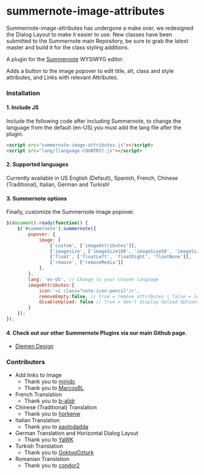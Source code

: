 # summernote-image-attributes

Summernote-image-attributes has undergone a make over, we redesigned the Dialog Layout to make it easier to use. New classes have been submitted to the Summernote main Repository, be sure to grab the latest master and build it for the class styling additions.

A plugin for the [Summernote](https://github.com/summernote/summernote/) WYSIWYG editor.

Adds a button to the image popover to edit title, alt, class and style attributes, and Links with relevant Attributes.

### Installation

#### 1. Include JS

Include the following code after including Summernote, to change the language from the default (en-US) you must add the lang file after the plugin.

````html
<script src="summernote-image-attributes.js"></script>
<script src="lang/[language-COUNTRY].js"></script>
````

#### 2. Supported languages
Currently available in US English (Default), Spanish, French, Chinese (Traditional), Italian, German and Turkish!

#### 3. Summernote options
Finally, customize the Summernote image popover.

````javascript
$(document).ready(function() {
    $('#summernote').summernote({
        popover: {
            image: [
                ['custom', ['imageAttributes']],
                ['imagesize', ['imageSize100', 'imageSize50', 'imageSize25']],
                ['float', ['floatLeft', 'floatRight', 'floatNone']],
                ['remove', ['removeMedia']]
            ],
        },
        lang: 'en-US', // Change to your chosen language
        imageAttributes:{
            icon:'<i class="note-icon-pencil"/>',
            removeEmpty:false, // true = remove attributes | false = leave empty if present
            disableUpload: false // true = don't display Upload Options | Display Upload Options
        }
    });
});
````

#### 4. Check out our other Summernote Plugins via our main Github page.
- [Diemen Design](https://github.com/DiemenDesign/)

### Contributors
- Add links to Image
  - Thank you to [minidc](https://github.com/ninidc)
  - Thank you to [MarcosBL](https://github.com/MarcosBL)
- French Translation
  - Thank you to [b-alidr](https://github.com/b-alidra)
- Chinese (Traditional) Translation
  - Thank you to [horkenw](https://github.com/horkenw)
- Italian Translation
  - Thank you to [paolodadda](https://github.com/paolodadda)
- German Translation and Horizontal Dialog Layout
  - Thank you to [YaWK](https://github.com/YaWK)
- Turkish Translation
  - Thank you to [GoktugOzturk](https://github.com/GoktugOzturk)
- Romanian Translation
  - Thank you to [condor2](https://github.com/condor2)

